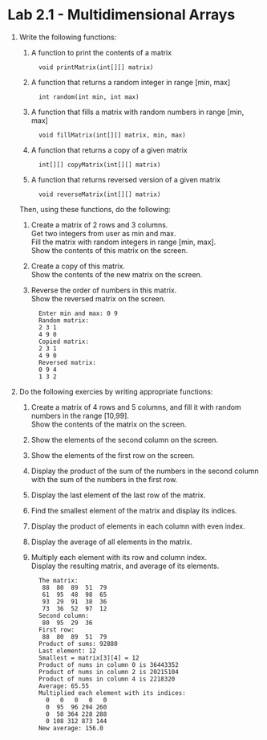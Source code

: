 Lab 2.1 - Multidimensional Arrays
=================================

1. Write the following functions:
   1. A function to print the contents of a matrix

            void printMatrix(int[][] matrix)

   2. A function that returns a random integer in range [min, max]

            int random(int min, int max)

   3. A function that fills a matrix with random numbers in range [min, max]

            void fillMatrix(int[][] matrix, min, max)

   4. A function that returns a copy of a given matrix

            int[][] copyMatrix(int[][] matrix)

   5. A function that returns reversed version of a given matrix

            void reverseMatrix(int[][] matrix)

   Then, using these functions, do the following:
   1. Create a matrix of 2 rows and 3 columns.  
      Get two integers from user as min and max.  
      Fill the matrix with random integers in range [min, max].  
      Show the contents of this matrix on the screen.
   2. Create a copy of this matrix.  
      Show the contents of the new matrix on the screen.
   3. Reverse the order of numbers in this matrix.  
      Show the reversed matrix on the screen.

            Enter min and max: 0 9
            Random matrix:
            2 3 1
            4 9 0
            Copied matrix:
            2 3 1
            4 9 0
            Reversed matrix:
            0 9 4
            1 3 2

2. Do the following exercies by writing appropriate functions:
   1. Create a matrix of 4 rows and 5 columns,
      and fill it with random numbers in the range [10,99].  
      Show the contents of the matrix on the screen.
   2. Show the elements of the second column on the screen.
   3. Show the elements of the first row on the screen.
   4. Display the product of the sum of the numbers in the second column
      with the sum of the numbers in the first row.
   5. Display the last element of the last row of the matrix.
   6. Find the smallest element of the matrix and display its indices.
   7. Display the product of elements in each column with even index.
   8. Display the average of all elements in the matrix.
   9. Multiply each element with its row and column index.  
      Display the resulting matrix, and average of its elements.

            The matrix:
             88  80  89  51  79
             61  95  48  98  65
             93  29  91  38  36
             73  36  52  97  12
            Second column:
             80  95  29  36
            First row:
             88  80  89  51  79
            Product of sums: 92880
            Last element: 12
            Smallest = matrix[3][4] = 12
            Product of nums in column 0 is 36443352
            Product of nums in column 2 is 20215104
            Product of nums in column 4 is 2218320
            Average: 65.55
            Multiplied each element with its indices:
              0   0   0   0   0
              0  95  96 294 260
              0  58 364 228 288
              0 108 312 873 144
            New average: 156.0
